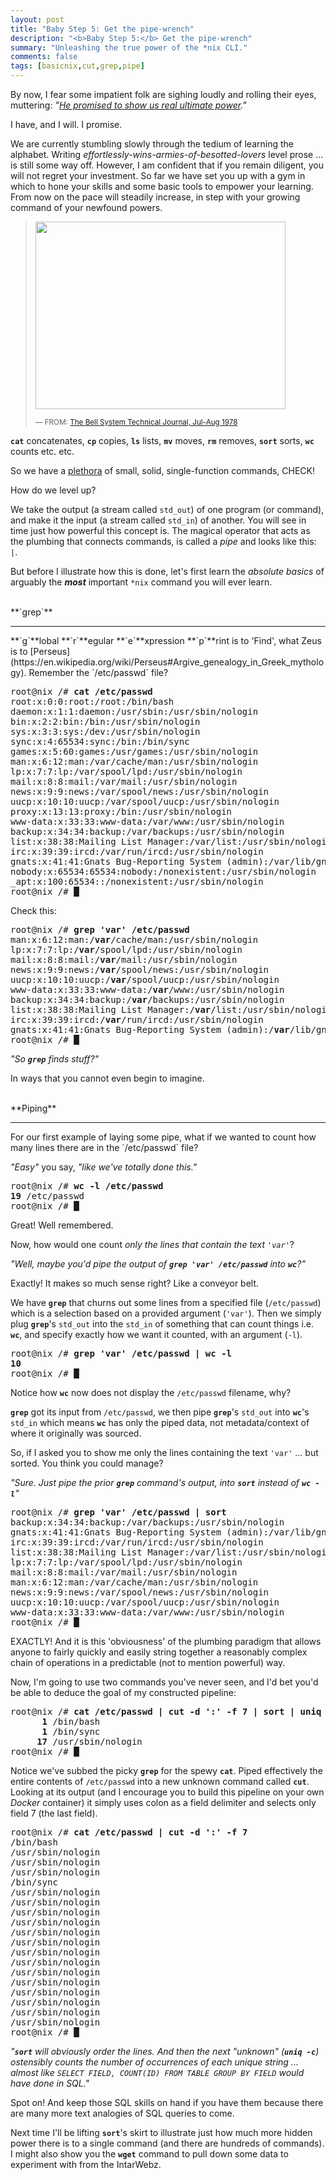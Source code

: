 ```yaml
---
layout: post
title: "Baby Step 5: Get the pipe-wrench"
description: "<b>Baby Step 5:</b> Get the pipe-wrench"
summary: "Unleashing the true power of the *nix CLI."
comments: false
tags: [basicnix,cut,grep,pipe]
---
```


By now, I fear some impatient folk are sighing loudly and rolling their eyes, muttering: *"[He promised to show us real ultimate power](http://realultimatepower.net)."*

I have, and I will. I promise.

We are currently stumbling slowly through the tedium of learning the alphabet. Writing *effortlessly-wins-armies-of-besotted-lovers* level prose ... is still some way off. However, I am confident that if you remain diligent, you will not regret your investment. So far we have set you up with a gym in which to hone your skills and some basic tools to empower your learning. From now on the pace will steadily increase, in step with your growing command of your newfound powers.

> <img src="{{site.url}}/{{site.baseurl}}/assets/UnixPhilosophy1978.png" width="400" height="300" />
> 
> <small>— FROM: [The Bell System Technical Journal, Jul-Aug 1978](https://archive.org/details/bstj57-6-1899/page/n3/mode/2up)</small>

**`cat`** concatenates, **`cp`** copies, **`ls`** lists, **`mv`** moves, **`rm`** removes, **`sort`** sorts, **`wc`** counts etc. etc.

So we have a [plethora]({{site.url}}/{{site.baseurl}}/assets/plethora.gif) of small, solid, single-function commands, CHECK!

How do we level up?

We take the output (a stream called `std_out`) of one program (or command), and make it the input (a stream called `std_in`) of another. You will see in time just how powerful this concept is. The magical operator that acts as the plumbing that connects commands, is called a *pipe* and looks like this: `|`.

But before I illustrate how this is done, let's first learn the *absolute basics* of arguably the ***most*** important `*nix` command you will ever learn.

<br />
**`grep`**
<hr />
**`g`**lobal **`r`**egular **`e`**xpression **`p`**rint is to 'Find', what Zeus is to [Perseus](https://en.wikipedia.org/wiki/Perseus#Argive_genealogy_in_Greek_mythology). Remember the `/etc/passwd` file?
<pre>
root@nix /# <b>cat /etc/passwd</b>
root:x:0:0:root:/root:/bin/bash
daemon:x:1:1:daemon:/usr/sbin:/usr/sbin/nologin
bin:x:2:2:bin:/bin:/usr/sbin/nologin
sys:x:3:3:sys:/dev:/usr/sbin/nologin
sync:x:4:65534:sync:/bin:/bin/sync
games:x:5:60:games:/usr/games:/usr/sbin/nologin
man:x:6:12:man:/var/cache/man:/usr/sbin/nologin
lp:x:7:7:lp:/var/spool/lpd:/usr/sbin/nologin
mail:x:8:8:mail:/var/mail:/usr/sbin/nologin
news:x:9:9:news:/var/spool/news:/usr/sbin/nologin
uucp:x:10:10:uucp:/var/spool/uucp:/usr/sbin/nologin
proxy:x:13:13:proxy:/bin:/usr/sbin/nologin
www-data:x:33:33:www-data:/var/www:/usr/sbin/nologin
backup:x:34:34:backup:/var/backups:/usr/sbin/nologin
list:x:38:38:Mailing List Manager:/var/list:/usr/sbin/nologin
irc:x:39:39:ircd:/var/run/ircd:/usr/sbin/nologin
gnats:x:41:41:Gnats Bug-Reporting System (admin):/var/lib/gnats:/usr/sbin/nologin
nobody:x:65534:65534:nobody:/nonexistent:/usr/sbin/nologin
_apt:x:100:65534::/nonexistent:/usr/sbin/nologin
root@nix /# <b>&block;</b>
</pre>

Check this:
<pre>
root@nix /# <b>grep 'var' /etc/passwd</b>
man:x:6:12:man:/<b>var</b>/cache/man:/usr/sbin/nologin
lp:x:7:7:lp:/<b>var</b>/spool/lpd:/usr/sbin/nologin
mail:x:8:8:mail:/<b>var</b>/mail:/usr/sbin/nologin
news:x:9:9:news:/<b>var</b>/spool/news:/usr/sbin/nologin
uucp:x:10:10:uucp:/<b>var</b>/spool/uucp:/usr/sbin/nologin
www-data:x:33:33:www-data:/<b>var</b>/www:/usr/sbin/nologin
backup:x:34:34:backup:/<b>var</b>/backups:/usr/sbin/nologin
list:x:38:38:Mailing List Manager:/<b>var</b>/list:/usr/sbin/nologin
irc:x:39:39:ircd:/<b>var</b>/run/ircd:/usr/sbin/nologin
gnats:x:41:41:Gnats Bug-Reporting System (admin):/<b>var</b>/lib/gnats:/usr/sbin/nologin
root@nix /# <b>&block;</b>
</pre>
*"So **`grep`** finds stuff?"*

In ways that you cannot even begin to imagine.


<br />
**Piping**
<hr />
For our first example of laying some pipe, what if we wanted to count how many lines there are in the `/etc/passwd` file?

*"Easy"* you say, *"like we've totally done this."*
<pre>
root@nix /# <b>wc -l /etc/passwd</b>
<b>19</b> /etc/passwd
root@nix /# <b>&block;</b>
</pre>
Great! Well remembered.

Now, how would one count *only the lines that contain the text `'var'`*?

*"Well, maybe you'd pipe the output of **`grep 'var' /etc/passwd`** into **`wc`**?"*

Exactly! It makes so much sense right? Like a conveyor belt.

We have **`grep`** that churns out some lines from a specified file (`/etc/passwd`) which is a selection based on a provided argument (`'var'`). Then we simply plug **`grep`**'s `std_out` into the `std_in` of something that can count things i.e. **`wc`**, and specify exactly how we want it counted, with an argument (`-l`).

<pre>
root@nix /# <b>grep 'var' /etc/passwd | wc -l</b>
<b>10</b>
root@nix /# <b>&block;</b>
</pre>
Notice how **`wc`** now does not display the `/etc/passwd` filename, why?

**`grep`** got its input from `/etc/passwd`, we then pipe **`grep`**'s `std_out` into **`wc`**'s `std_in` which means **`wc`** has only the piped data, not metadata/context of where it originally was sourced.

So, if I asked you to show me only the lines containing the text `'var'` ... but sorted. You think you could manage?

*"Sure. Just pipe the prior **`grep`** command's output, into **`sort`** instead of **`wc -l`**"*

<pre>
root@nix /# <b>grep 'var' /etc/passwd | sort</b>
backup:x:34:34:backup:/var/backups:/usr/sbin/nologin
gnats:x:41:41:Gnats Bug-Reporting System (admin):/var/lib/gnats:/usr/sbin/nologin
irc:x:39:39:ircd:/var/run/ircd:/usr/sbin/nologin
list:x:38:38:Mailing List Manager:/var/list:/usr/sbin/nologin
lp:x:7:7:lp:/var/spool/lpd:/usr/sbin/nologin
mail:x:8:8:mail:/var/mail:/usr/sbin/nologin
man:x:6:12:man:/var/cache/man:/usr/sbin/nologin
news:x:9:9:news:/var/spool/news:/usr/sbin/nologin
uucp:x:10:10:uucp:/var/spool/uucp:/usr/sbin/nologin
www-data:x:33:33:www-data:/var/www:/usr/sbin/nologin
root@nix /# <b>&block;</b>
</pre>

EXACTLY! And it is this 'obviousness' of the plumbing paradigm that allows anyone to fairly quickly and easily string together a reasonably complex chain of operations in a predictable (not to mention powerful) way.

Now, I'm going to use two commands you've never seen, and I'd bet you'd be able to deduce the goal of my constructed pipeline:
<pre>
root@nix /# <b>cat /etc/passwd | cut -d ':' -f 7 | sort | uniq -c</b>
      <b>1</b> /bin/bash
      <b>1</b> /bin/sync
     <b>17</b> /usr/sbin/nologin
root@nix /# <b>&block;</b>
</pre>

Notice we've subbed the picky **`grep`** for the spewy **`cat`**. Piped effectively the entire contents of `/etc/passwd` into a new unknown command called **`cut`**. Looking at its output (and I encourage you to build this pipeline on your own *Docker* container) it simply uses colon as a field delimiter and selects only field 7 (the last field).

<pre>
root@nix /# <b>cat /etc/passwd | cut -d ':' -f 7</b>
/bin/bash
/usr/sbin/nologin
/usr/sbin/nologin
/usr/sbin/nologin
/bin/sync
/usr/sbin/nologin
/usr/sbin/nologin
/usr/sbin/nologin
/usr/sbin/nologin
/usr/sbin/nologin
/usr/sbin/nologin
/usr/sbin/nologin
/usr/sbin/nologin
/usr/sbin/nologin
/usr/sbin/nologin
/usr/sbin/nologin
/usr/sbin/nologin
/usr/sbin/nologin
/usr/sbin/nologin
root@nix /# <b>&block;</b>
</pre>

*"**`sort`** will obviously order the lines. And then the next "unknown" (**`uniq -c`**) ostensibly counts the number of occurrences of each unique string ... almost like `SELECT FIELD, COUNT(ID) FROM TABLE GROUP BY FIELD` would have done in SQL."*

Spot on! And keep those SQL skills on hand if you have them because there are many more text analogies of SQL queries to come.

Next time I'll be lifting **`sort`**'s skirt to illustrate just how much more hidden power there is to a single command (and there are hundreds of commands). I might also show you the **`wget`** command to pull down some data to experiment with from the IntarWebz.
